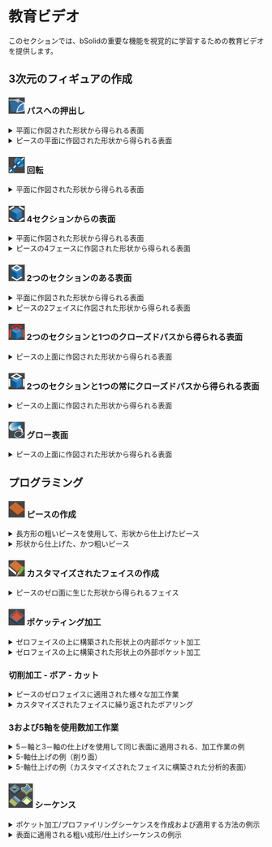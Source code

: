 # 教育ビデオ

このセクションでは、bSolidの重要な機能を視覚的に学習するための教育ビデオを提供します。

## 3次元のフィギュアの作成

### ![](../../Help/ja/5804sb0002/FIGURE/15-icone/b15b0001/Draw_Solid_ExtrusionPath.png) パスへの押出し

<details>
<summary>平面に作図された形状から得られる表面</summary>

<video controls muted loop>
  <source src="../../Help/ja/5804sb0002/Resources/Multimedia/M4V-GEO/2-estrusPercorso.m4v" type="video/mp4">
  お使いのブラウザは動画タグをサポートしていません。
</source>
</video>

</details>

<details>
<summary>ピースの平面に作図された形状から得られる表面</summary>

<video controls muted loop>
  <source src="../../Help/ja/5804sb0002/Resources/Multimedia/M4V-GEO/2-estrusPercorso-fac.m4v" type="video/mp4">
  お使いのブラウザは動画タグをサポートしていません。
</source>
</video>

</details>

### ![](../../Help/ja/5804sb0002/FIGURE/15-icone/b15b0001/Draw_Solid_Revolution.png) 回転

<details>
<summary>平面に作図された形状から得られる表面</summary>

<video controls muted loop>
  <source src="../../Help/ja/5804sb0002/Resources/Multimedia/M4V-GEO/3-rivoluzione.m4v" type="video/mp4">
  お使いのブラウザは動画タグをサポートしていません。
</source>
</video>

</details>

### ![](../../Help/ja/5804sb0002/FIGURE/15-icone/b15b0001/Draw_Solid_4Section.png) 4セクションからの表面

<details>
<summary>平面に作図された形状から得られる表面</summary>

<video controls muted loop>
  <source src="../../Help/ja/5804sb0002/Resources/Multimedia/M4V-GEO/5-sup-4sez-piano.m4v" type="video/mp4">
  お使いのブラウザは動画タグをサポートしていません。
</source>
</video>

</details>

<details>
<summary>ピースの4フェースに作図された形状から得られる表面</summary>

<video controls muted loop>
  <source src="../../Help/ja/5804sb0002/Resources/Multimedia/M4V-GEO/5-sup4sez.m4v" type="video/mp4">
  お使いのブラウザは動画タグをサポートしていません。
</source>
</video>

</details>

### ![](../../Help/ja/5804sb0002/FIGURE/15-icone/b15b0001/Draw_Solid_2Plants.png) 2つのセクションのある表面

<details>
<summary>平面に作図された形状から得られる表面</summary>

<video controls muted loop>
  <source src="../../Help/ja/5804sb0002/Resources/Multimedia/M4V-GEO/6-sup-sez-piano.m4v" type="video/mp4">
  お使いのブラウザは動画タグをサポートしていません。
</source>
</video>

</details>

<details>
<summary>ピースの2フェイスに作図された形状から得られる表面</summary>

<video controls muted loop>
  <source src="../../Help/ja/5804sb0002/Resources/Multimedia/M4V-GEO/6-sup-sez-pezzo.m4v" type="video/mp4">
  お使いのブラウザは動画タグをサポートしていません。
</source>
</video>

</details>

### ![](../../Help/ja/5804sb0002/FIGURE/15-icone/b15b0001/Draw_Solid_1Plant2Section.png) 2つのセクションと1つのクローズドパスから得られる表面

<details>
<summary>ピースの上面に作図された形状から得られる表面</summary>

<video controls muted loop>
  <source src="../../Help/ja/5804sb0002/Resources/Multimedia/M4V-GEO/8-sup2sez_1per-chiuso.m4v" type="video/mp4">
  お使いのブラウザは動画タグをサポートしていません。
</source>
</video>

</details>

### ![](../../Help/ja/5804sb0002/FIGURE/15-icone/b15b0001/Draw_Solid_2Plant1SectionConstant.png) 2つのセクションと1つの常にクローズドパスから得られる表面

<details>
<summary>ピースの上面に作図された形状から得られる表面</summary>

<video controls muted loop>
  <source src="../../Help/ja/5804sb0002/Resources/Multimedia/M4V-GEO/9-sup2sez_1per-chiusoCost.m4v" type="video/mp4">
  お使いのブラウザは動画タグをサポートしていません。
</source>
</video>

</details>

### ![](../../Help/ja/5804sb0002/FIGURE/15-icone/b15b0001/Draw_Solid_Glow.png) グロー表面

<details>
<summary>ピースの上面に作図された形状から得られる表面</summary>

<video controls muted loop>
  <source src="../../Help/ja/5804sb0002/Resources/Multimedia/M4V-GEO/glow.m4v" type="video/mp4">
  お使いのブラウザは動画タグをサポートしていません。
</source>
</video>

</details>

## プログラミング

### ![](../../Help/ja/5804sb0002/FIGURE/15-icone/b15b0001/work/Machining_000_Panel.png) ピースの作成

<details>
<summary>長方形の粗いピースを使用して、形状から仕上げたピース</summary>

<video controls muted loop>
  <source src="../../Help/ja/5804sb0002/Resources/Multimedia/M4V-Lav-Stand/L-pezzo_Da_Geo.m4v" type="video/mp4">
  お使いのブラウザは動画タグをサポートしていません。
</source>
</video>

</details>

<details>
<summary>形状から仕上げた、かつ粗いピース</summary>

<video controls muted loop>
  <source src="../../Help/ja/5804sb0002/Resources/Multimedia/M4V-Lav-Stand/L-pezzo_Da_Geo02.m4v" type="video/mp4">
  お使いのブラウザは動画タグをサポートしていません。
</source>
</video>

</details>

### ![](../../Help/ja/5804sb0002/FIGURE/15-icone/b15b0001/Draw_FaceCustom.png) カスタマイズされたフェイスの作成

<details>
<summary>ピースのゼロ面に生じた形状から得られるフェイス</summary>

<video controls muted loop>
  <source src="../../Help/ja/5804sb0002/Resources/Multimedia/M4V-Lav-Stand/L-faccia_Custom.m4v" type="video/mp4">
  お使いのブラウザは動画タグをサポートしていません。
</source>
</video>

</details>

### ![](../../Help/ja/5804sb0002/FIGURE/15-icone/b15b0001/work/Machining_100_Pocketing.png) ポケッティング加工

<details>
<summary>ゼロフェイスの上に構築された形状上の内部ポケット加工</summary>

<video controls muted loop>
  <source src="../../Help/ja/5804sb0002/Resources/Multimedia/M4V-Lav-Stand/L-svuotamentogeo.m4v" type="video/mp4">
  お使いのブラウザは動画タグをサポートしていません。
</source>
</video>

</details>

<details>
<summary>ゼロフェイスの上に構築された形状上の外部ポケット加工</summary>

<video controls muted loop>
  <source src="../../Help/ja/5804sb0002/Resources/Multimedia/M4V-Lav-Stand/L-svuotamentogeo02.m4v" type="video/mp4">
  お使いのブラウザは動画タグをサポートしていません。
</source>
</video>

</details>

### 切削加工 - ボア - カット

<details>
<summary>ピースのゼロフェイスに適用された様々な加工作業</summary>

<video controls muted loop>
  <source src="../../Help/ja/5804sb0002/Resources/Multimedia/M4V-Lav-Stand/L-fres-for-tag.m4v" type="video/mp4">
  お使いのブラウザは動画タグをサポートしていません。
</source>
</video>

</details>

<details>
<summary>カスタマイズされたフェイスに繰り返されたボアリング</summary>

<video controls muted loop>
  <source src="../../Help/ja/5804sb0002/Resources/Multimedia/M4V-Lav-Stand/L-prog-lavsufacciacust.m4v" type="video/mp4">
  お使いのブラウザは動画タグをサポートしていません。
</source>
</video>

</details>

### 3および5軸を使用数加工作業

<details>
<summary>5－軸と3－軸の仕上げを使用して同じ表面に適用される、加工作業の例</summary>

**5軸仕上げ（分析的表面）**

<video controls muted loop>
  <source src="../../Help/ja/5804sb0002/Resources/Multimedia/M4V-Lav-Stand/L-5-assi-analitica.m4v" type="video/mp4">
  お使いのブラウザは動画タグをサポートしていません。
</source>
</video>

**3軸仕上げ**

<video controls muted loop>
  <source src="../../Help/ja/5804sb0002/Resources/Multimedia/M4V-Lav-Stand/L-3-assi.m4v" type="video/mp4">
  お使いのブラウザは動画タグをサポートしていません。
</source>
</video>

</details>

<details>
<summary>5-軸仕上げの例（削り面）</summary>

<video controls muted loop>
  <source src="../../Help/ja/5804sb0002/Resources/Multimedia/M4V-Lav-Stand/L-5-assi-swarfing.m4v" type="video/mp4">
  お使いのブラウザは動画タグをサポートしていません。
</source>
</video>

</details>

<details>
<summary>5-軸仕上げの例（カスタマイズされたフェイスに構築された分析的表面）</summary>

<video controls muted loop>
  <source src="../../Help/ja/5804sb0002/Resources/Multimedia/M4V-Lav-Stand/L-5-assi-sufacciacust.m4v" type="video/mp4">
  お使いのブラウザは動画タグをサポートしていません。
</source>
</video>

</details>

### ![](../../Help/ja/5804sb0002/FIGURE/15-icone/b15b0007/Tools_Sequences.png) シーケンス

<details>
<summary>ポケット加工/プロファイリングシーケンスを作成および適用する方法の例示</summary>

<video controls muted loop>
  <source src="../../Help/ja/5804sb0002/Resources/Multimedia/M4V-Lav-Stand/L-sequenza-creaz-applicaz.m4v" type="video/mp4">
  お使いのブラウザは動画タグをサポートしていません。
</source>
</video>

</details>

<details>
<summary>表面に適用される粗い成形/仕上げシーケンスの例示</summary>

<video controls muted loop>
  <source src="../../Help/ja/5804sb0002/Resources/Multimedia/M4V-Lav-Stand/L-applicaz-sequenza.m4v" type="video/mp4">
  お使いのブラウザは動画タグをサポートしていません。
</source>
</video>

</details> 
